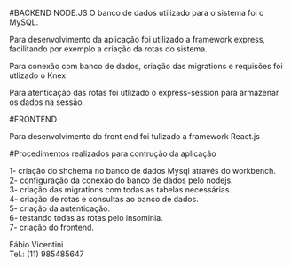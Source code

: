 #BACKEND NODE.JS
O banco de dados utilizado para o sistema foi o MySQL.<br/>

Para desenvolvimento da aplicação foi utilizado a framework express,
facilitando por exemplo a criação da rotas do sistema.<br/>

Para conexão com banco de dados, criação das migrations e requisões foi utlizado o Knex.<br/>

Para atenticação das rotas foi utlizado o express-session para armazenar os dados na sessão.<br/>


#FRONTEND

Para desenvolvimento do front end foi tulizado a framework React.js


#Procedimentos realizados para contrução da aplicação

1- criação do shchema no banco de dados Mysql através do workbench.<br/>
2- configuração da conexão do banco de dados pelo nodejs.<br/>
3- criação das migrations com todas as tabelas necessárias.<br/>
4- criação de rotas e consultas ao banco de dados.<br/>
5- criação da autenticação.<br/>
6- testando todas as rotas pelo insominia.<br/>
7- criação do frontend.<br/>

Fábio Vicentini<br/>
Tel.: (11) 985485647
